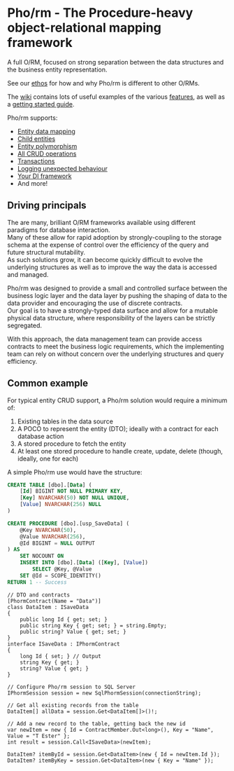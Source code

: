 # Pho/rm - The **P**rocedure-**h**eavy **o**bject-**r**elational **m**apping framework

A full O/RM, focused on strong separation between the data structures and the business entity representation.

See our [ethos](ethos) for how and why Pho/rm is different to other O/RMs.

The [wiki](wiki) contains lots of useful examples of the various [features](#feature-list), as well as a [getting started guide](getting-started).

Pho/rm supports:
* [Entity data mapping](howto-get)
* [Child entities](howto-get#resultsets)
* [Entity polymorphism](howto-get#genspec)
* [All CRUD operations](howto-call)
* [Transactions](howto-connectivity#transactions)
* [Logging unexpected behaviour](howto-events)
* [Your DI framework](howto-di)
* And more!

## Driving principals
The are many, brilliant O/RM frameworks available using different paradigms for database interaction.  
Many of these allow for rapid adoption by strongly-coupling to the storage schema at the expense of control over the efficiency of the query and future structural mutability.  
As such solutions grow, it can become quickly difficult to evolve the underlying structures as well as to improve the way the data is accessed and managed.

Pho/rm was designed to provide a small and controlled surface between the business logic layer and the data layer by pushing the shaping of data to the data provider and encouraging the use of discrete contracts.  
Our goal is to have a strongly-typed data surface and allow for a mutable physical data structure, where responsibility of the layers can be strictly segregated.

With this approach, the data management team can provide access contracts to meet the business logic requirements, which the implementing team can rely on without concern over the underlying structures and query efficiency.

## Common example
For typical entity CRUD support, a Pho/rm solution would require a minimum of:
1. Existing tables in the data source
1. A POCO to represent the entity (DTO); ideally with a contract for each database action
1. A stored procedure to fetch the entity
1. At least one stored procedure to handle create, update, delete (though, ideally, one for each)

A simple Pho/rm use would have the structure:
```SQL
CREATE TABLE [dbo].[Data] (
    [Id] BIGINT NOT NULL PRIMARY KEY,
    [Key] NVARCHAR(50) NOT NULL UNIQUE,
    [Value] NVARCHAR(256) NULL
)

CREATE PROCEDURE [dbo].[usp_SaveData] (
    @Key NVARCHAR(50),
    @Value NVARCHAR(256),
    @Id BIGINT = NULL OUTPUT
) AS
    SET NOCOUNT ON
    INSERT INTO [dbo].[Data] ([Key], [Value])
        SELECT @Key, @Value
    SET @Id = SCOPE_IDENTITY()
RETURN 1 -- Success
```
```CSharp
// DTO and contracts
[PhormContract(Name = "Data")]
class DataItem : ISaveData
{
    public long Id { get; set; }
    public string Key { get; set; } = string.Empty;
    public string? Value { get; set; }
}
interface ISaveData : IPhormContract
{
    long Id { set; } // Output
    string Key { get; }
    string? Value { get; }
}

// Configure Pho/rm session to SQL Server
IPhormSession session = new SqlPhormSession(connectionString);

// Get all existing records from the table
DataItem[] allData = session.Get<DataItem[]>()!;

// Add a new record to the table, getting back the new id
var newItem = new { Id = ContractMember.Out<long>(), Key = "Name", Value = "T Ester" };
int result = session.Call<ISaveData>(newItem);

DataItem? itemById = session.Get<DataItem>(new { Id = newItem.Id });
DataItem? itemByKey = session.Get<DataItem>(new { Key = "Name" });
```